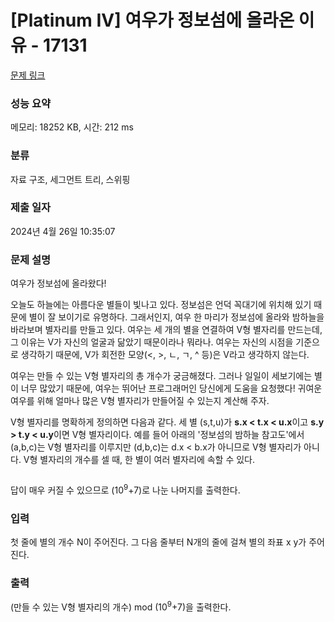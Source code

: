 # [Platinum IV] 여우가 정보섬에 올라온 이유 - 17131 

[문제 링크](https://www.acmicpc.net/problem/17131) 

### 성능 요약

메모리: 18252 KB, 시간: 212 ms

### 분류

자료 구조, 세그먼트 트리, 스위핑

### 제출 일자

2024년 4월 26일 10:35:07

### 문제 설명

<p>여우가 정보섬에 올라왔다!</p>

<p>오늘도 하늘에는 아름다운 별들이 빛나고 있다. 정보섬은 언덕 꼭대기에 위치해 있기 때문에 별이 잘 보이기로 유명하다. 그래서인지, 여우 한 마리가 정보섬에 올라와 밤하늘을 바라보며 별자리를 만들고 있다. 여우는 세 개의 별을 연결하여 V형 별자리를 만드는데, 그 이유는 V가 자신의 얼굴과 닮았기 때문이라나 뭐라나. 여우는 자신의 시점을 기준으로 생각하기 때문에, V가 회전한 모양(<, >, ㄴ, ㄱ, ^ 등)은 V라고 생각하지 않는다.</p>

<p>여우는 만들 수 있는 V형 별자리의 총 개수가 궁금해졌다. 그러나 일일이 세보기에는 별이 너무 많았기 때문에, 여우는 뛰어난 프로그래머인 당신에게 도움을 요청했다! 귀여운 여우를 위해 얼마나 많은 V형 별자리가 만들어질 수 있는지 계산해 주자.</p>

<p>V형 별자리를 명확하게 정의하면 다음과 같다. 세 별 (s,t,u)가 <b>s.x < t.x < u.x</b>이고 <b>s.y > t.y < u.y</b>이면 V형 별자리이다. 예를 들어 아래의 '정보섬의 밤하늘 참고도'에서 (a,b,c)는 V형 별자리를 이루지만 (d,b,c)는 d.x < b.x가 아니므로 V형 별자리가 아니다. V형 별자리의 개수를 셀 때, 한 별이 여러 별자리에 속할 수 있다.</p>

<p style="text-align: center;"><img alt="" src=""></p>

<p>답이 매우 커질 수 있으므로 (10<sup>9</sup>+7)로 나눈 나머지를 출력한다.</p>

### 입력 

 <p>첫 줄에 별의 개수 N이 주어진다. 그 다음 줄부터 N개의 줄에 걸쳐 별의 좌표 x y가 주어진다.</p>

### 출력 

 <p>(만들 수 있는 V형 별자리의 개수) mod (10<sup>9</sup>+7)을 출력한다.</p>

